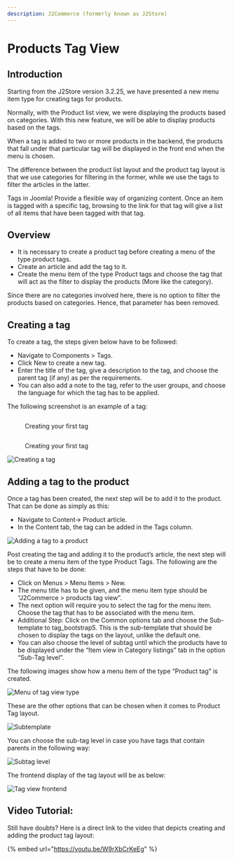 ```yaml
---
description: J2Commerce (formerly known as J2Store)
---
```


# Products Tag View

## Introduction <a href="#introduction" id="introduction"></a>

Starting from the J2Store version 3.2.25, we have presented a new menu item type for creating tags for products.

Normally, with the Product list view, we were displaying the products based on categories. With this new feature, we will be able to display products based on the tags.

When a tag is added to two or more products in the backend, the products that fall under that particular tag will be displayed in the front end when the menu is chosen.

The difference between the product list layout and the product tag layout is that we use categories for filtering in the former, while we use the tags to filter the articles in the latter.

Tags in Joomla! Provide a flexible way of organizing content. Once an item is tagged with a specific tag, browsing to the link for that tag will give a list of all items that have been tagged with that tag.

## Overview <a href="#overview" id="overview"></a>

* It is necessary to create a product tag before creating a menu of the type product tags.
* Create an article and add the tag to it.
* Create the menu item of the type Product tags and choose the tag that will act as the filter to display the products (More like the category).

Since there are no categories involved here, there is no option to filter the products based on categories. Hence, that parameter has been removed.

## Creating a tag <a href="#creating-a-tag" id="creating-a-tag"></a>

To create a tag, the steps given below have to be followed:

* Navigate to Components > Tags.
* Click New to create a new tag.
* Enter the title of the tag, give a description to the tag, and choose the parent tag (if any) as per the requirements.
* You can also add a note to the tag, refer to the user groups, and choose the language for which the tag has to be applied.

The following screenshot is an example of a tag:

<figure><img src="../.gitbook/assets/creating a tag2 (1) (1).webp" alt=""><figcaption><p>Creating your first tag</p></figcaption></figure>

<figure><img src="../.gitbook/assets/creating a tag2.webp" alt=""><figcaption><p>Creating your first tag</p></figcaption></figure>

![Creating a tag](<../.gitbook/assets/new tag2.webp>)

## Adding a tag to the product <a href="#adding-a-tag-to-the-product" id="adding-a-tag-to-the-product"></a>

Once a tag has been created, the next step will be to add it to the product. That can be done as simply as this:

* Navigate to Content-> Product article.
* In the Content tab, the tag can be added in the Tags column.

![Adding a tag to a product](<../.gitbook/assets/adding a tag2.webp>)

Post creating the tag and adding it to the product’s article, the next step will be to create a menu item of the type Product Tags. The following are the steps that have to be done:

* Click on Menus > Menu Items > New.
* The menu title has to be given, and the menu item type should be “J2Commerce > products tag view”.
* The next option will require you to select the tag for the menu item. Choose the tag that has to be associated with the menu item.
* Additional Step: Click on the Common options tab and choose the Sub-template to tag\_bootstrap5. This is the sub-template that should be chosen to display the tags on the layout, unlike the default one.
* You can also choose the level of subtag until which the products have to be displayed under the “Item view in Category listings” tab in the option “Sub-Tag level”.

The following images show how a menu item of the type “Product tag” is created.

![Menu of tag view type](<../.gitbook/assets/adding a tag3.webp>)

These are the other options that can be chosen when it comes to Product Tag layout.

![Subtemplate](<../.gitbook/assets/sub templates2.webp>)

You can choose the sub-tag level in case you have tags that contain parents in the following way:

![Subtag level](<../.gitbook/assets/sub tag category2 (1).webp>)

The frontend display of the tag layout will be as below:

![Tag view frontend](https://raw.githubusercontent.com/j2store/doc-images/master/layout/product-tag-layout/producttagfrontend.png)

## Video Tutorial: <a href="#video-tutorial" id="video-tutorial"></a>

Still have doubts? Here is a direct link to the video that depicts creating and adding the product tag layout:

{% embed url="https://youtu.be/W9rXbCrKeEg" %}
